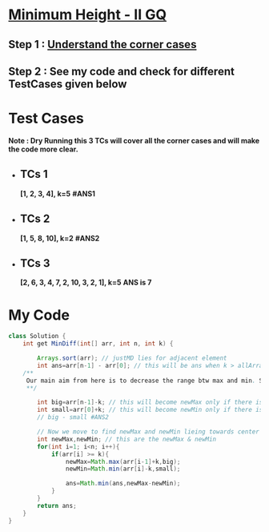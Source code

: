 # [Minimum Height - II GQ](https://practice.geeksforgeeks.org/problems/minimize-the-heights3351/1#)

## Step 1 : [**Understand the corner cases**](https://youtu.be/o9WG7t6EKZo)

## Step 2 : **See my code and check for different TestCases given below**

# Test Cases
**Note : Dry Running this 3 TCs will cover all the corner cases and will make the code more clear.**

- ## TCs 1
  **[1, 2, 3, 4], k=5** **#ANS1**
- ## TCs 2
  **[1, 5, 8, 10], k=2** **#ANS2**
- ## TCs 3
  **[2, 6, 3, 4, 7, 2, 10, 3, 2, 1], k=5** **ANS is 7**

# My Code

```java
class Solution {
    int get MinDiff(int[] arr, int n, int k) {

        Arrays.sort(arr); // justMD lies for adjacent element
        int ans=arr[n-1] - arr[0]; // this will be ans when k > allArrayElements #ANS1
    /**
     Our main aim from here is to decrease the range btw max and min. So answer will be more favourable when newMax and newMin are lieing towards the center of array.
     **/

        int big=arr[n-1]-k; // this will become newMax only if there is no newMax lieing towards center of array.
        int small=arr[0]+k; // this will become newMin only if there is no newMin lieing towards center of array.
        // big - small #ANS2

        // Now we move to find newMax and newMin lieing towards center of array. If not found then #ANS2 or #ANS1 will be return.
        int newMax,newMin; // this are the newMax & newMin
        for(int i=1; i<n; i++){
            if(arr[i] >= k){
                newMax=Math.max(arr[i-1]+k,big);
                newMin=Math.min(arr[i]-k,small);

                ans=Math.min(ans,newMax-newMin);
            }
        }
        return ans;
    }
}
```
